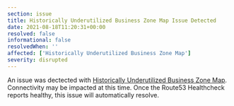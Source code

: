 ```yaml
---
section: issue
title: Historically Underutilized Business Zone Map Issue Detected
date: 2021-08-18T11:20:31+00:00
resolved: false
informational: false
resolvedWhen: ''
affected: ['Historically Underutilized Business Zone Map']
severity: disrupted
---
```

An issue was dectected with [Historically Underutilized Business Zone Map](https://maps.certify.sba.gov).  Connectivity may be impacted at this time.  Once the Route53 Healthcheck reports healthy, this issue will automatically resolve.
